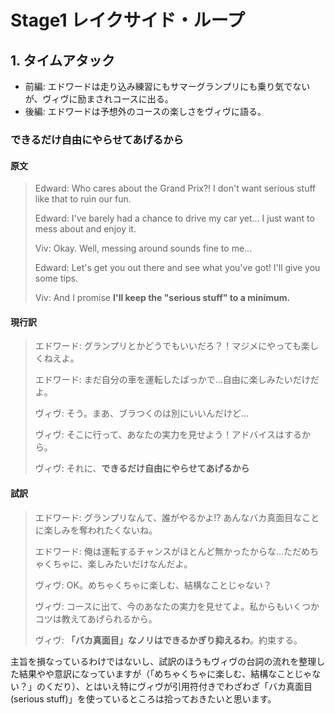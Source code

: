 # Stage1 レイクサイド・ループ

## 1. タイムアタック

* 前編: エドワードは走り込み練習にもサマーグランプリにも乗り気でないが、ヴィヴに励まされコースに出る。
* 後編: エドワードは予想外のコースの楽しさをヴィヴに語る。

### できるだけ自由にやらせてあげるから

#### 原文

> Edward: Who cares about the Grand Prix?! I don't want serious stuff like that to ruin our fun.
>
> Edward: I've barely had a chance to drive my car yet... I just want to mess about and enjoy it.
>
> Viv: Okay. Well, messing around sounds fine to me...
>
> Edward: Let's get you out there and see what you've got! I'll give you some tips.
>
> Viv: And I promise **I'll keep the "serious stuff" to a minimum.**

#### 現行訳

> エドワード: グランプリとかどうでもいいだろ？！マジメにやっても楽しくねえよ。
>
> エドワード: まだ自分の車を運転したばっかで...自由に楽しみたいだけだよ。
>
> ヴィヴ: そう。まあ、ブラつくのは別にいいんだけど...
>
> ヴィヴ: そこに行って、あなたの実力を見せよう！アドバイスはするから。
>
> ヴィヴ: それに、**できるだけ自由にやらせてあげるから**

#### 試訳

> エドワード: グランプリなんて、誰がやるかよ!? あんなバカ真面目なことに楽しみを奪われたくないね。
>
> エドワード: 俺は運転するチャンスがほとんど無かったからな…ただめちゃくちゃに、楽しみたいだけなんだよ。
>
> ヴィヴ: OK。めちゃくちゃに楽しむ、結構なことじゃない？
>
> ヴィヴ: コースに出て、今のあなたの実力を見せてよ。私からもいくつかコツは教えてあげられるから。
>
> ヴィヴ: **「バカ真面目」なノリはできるかぎり抑えるわ**。約束する。

主旨を損なっているわけではないし、試訳のほうもヴィヴの台詞の流れを整理した結果やや意訳になっていますが（「めちゃくちゃに楽しむ、結構なことじゃない？」のくだり）、とはいえ特にヴィヴが引用符付きでわざわざ「バカ真面目(serious stuff)」を使っているところは拾っておきたいと思います。
